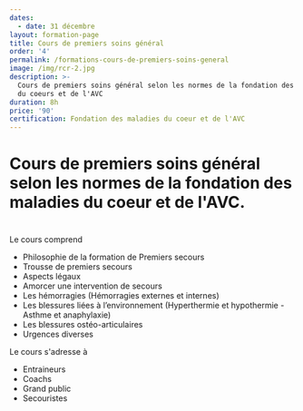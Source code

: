 ```yaml
---
dates:
  - date: 31 décembre
layout: formation-page
title: Cours de premiers soins général
order: '4'
permalink: /formations-cours-de-premiers-soins-general
image: /img/rcr-2.jpg
description: >-
  Cours de premiers soins général selon les normes de la fondation des maladies
  du coeurs et de l'AVC
duration: 8h
price: '90'
certification: Fondation des maladies du coeur et de l'AVC
---
```

# Cours de premiers soins général selon les normes de la fondation des maladies du coeur et de l'AVC.

# 

Le cours comprend 

* Philosophie de la formation de Premiers secours
* Trousse de premiers secours
* Aspects légaux
* Amorcer une intervention de secours
* Les hémorragies (Hémorragies externes et internes)
* Les blessures liées à l’environnement (Hyperthermie et hypothermie - Asthme et anaphylaxie)
* Les blessures ostéo-articulaires
* Urgences diverses

Le cours s'adresse à 

* Entraineurs 
* Coachs
* Grand public
* Secouristes

#
